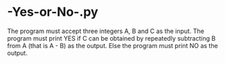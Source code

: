 # -Yes-or-No-.py
The program must accept three integers A, B and C as the input. The program must print YES if C can be obtained by repeatedly subtracting B from A (that is A - B) as the output. Else the program must print NO as the output.
